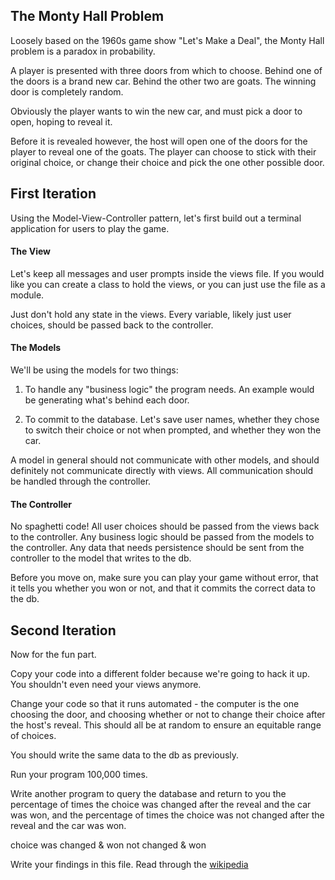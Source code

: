 
## The Monty Hall Problem

Loosely based on the 1960s game show "Let's Make a Deal", the Monty Hall problem is a paradox in probability.

A player is presented with three doors from which to choose. Behind one of the doors is a brand new car. Behind the other two are goats. The winning door is completely random.

Obviously the player wants to win the new car, and must pick a door to open, hoping to reveal it.

Before it is revealed however, the host will open one of the doors for the player to reveal one of the goats. The player can choose to stick with their original choice, or change their choice and pick the one other possible door.

## First Iteration

Using the Model-View-Controller pattern, let's first build out a terminal application for users to play the game.

#### The View

Let's keep all messages and user prompts inside the views file. If you would like you can create a class to hold the views, or you can just use the file as a module.

Just don't hold any state in the views. Every variable, likely just user choices, should be passed back to the controller.

#### The Models

We'll be using the models for two things:

1. To handle any "business logic" the program needs. An example would be generating what's behind each door.

2. To commit to the database. Let's save user names, whether they chose to switch their choice or not when prompted, and whether they won the car.

A model in general should not communicate with other models, and should definitely not communicate directly with views. All communication should be handled through the controller.

#### The Controller

No spaghetti code! All user choices should be passed from the views back to the controller. Any business logic should be passed from the models to the controller. Any data that needs persistence should be sent from the controller to the model that writes to the db.

Before you move on, make sure you can play your game without error, that it tells you whether you won or not, and that it commits the correct data to the db.

## Second Iteration

Now for the fun part.

Copy your code into a different folder because we're going to hack it up. You shouldn't even need your views anymore.

Change your code so that it runs automated - the computer is the one choosing the door, and choosing whether or not to change their choice after the host's reveal. This should all be at random to ensure an equitable range of choices.

You should write the same data to the db as previously.

Run your program 100,000 times.

Write another program to query the database and return to you the percentage of times the choice was changed after the reveal and the car was won, and the percentage of times the choice was not changed after the reveal and the car was won.

choice was changed & won 
not changed & won

Write your findings in this file. Read through the [wikipedia](http://en.wikipedia.org/wiki/Monty_Hall_problem)
